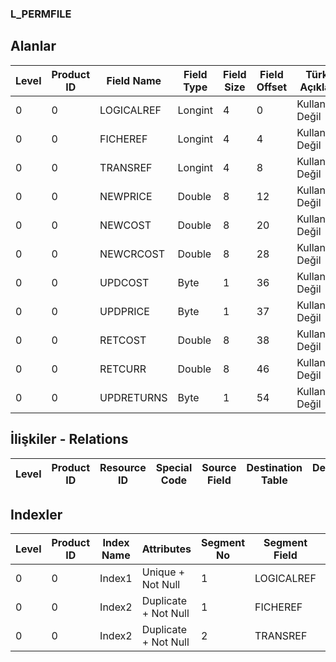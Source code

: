 ### L_PERMFILE

## Alanlar

**Level**|**Product ID**|**Field Name**|**Field Type**|**Field Size**|**Field Offset**|**Türkçe Açıklama**|**Expression**
-----|-----|-----|-----|-----|-----|-----|-----
0|0|LOGICALREF|Longint|4|0|Kullanımda Değil|Not In Use
0|0|FICHEREF|Longint|4|4|Kullanımda Değil|Not In Use
0|0|TRANSREF|Longint|4|8|Kullanımda Değil|Not In Use
0|0|NEWPRICE|Double|8|12|Kullanımda Değil|Not In Use
0|0|NEWCOST|Double|8|20|Kullanımda Değil|Not In Use
0|0|NEWCRCOST|Double|8|28|Kullanımda Değil|Not In Use
0|0|UPDCOST|Byte|1|36|Kullanımda Değil|Not In Use
0|0|UPDPRICE|Byte|1|37|Kullanımda Değil|Not In Use
0|0|RETCOST|Double|8|38|Kullanımda Değil|Not In Use
0|0|RETCURR|Double|8|46|Kullanımda Değil|Not In Use
0|0|UPDRETURNS|Byte|1|54|Kullanımda Değil|Not In Use

## İlişkiler - Relations
**Level**|**Product ID**|**Resource ID**|**Special Code**|**Source Field**|**Destination Table**|**Destination Field**|**Relation Type**|**Extra Condition**
-----|-----|-----|-----|-----|-----|-----|-----|-----

## Indexler
**Level**|**Product ID**|**Index Name**|**Attributes**|**Segment No**|**Segment Field**|**Sense**
-----|-----|-----|-----|-----|-----|-----
0|0|Index1|Unique + Not Null|1|LOGICALREF|Ascending
0|0|Index2|Duplicate + Not Null|1|FICHEREF|Ascending
0|0|Index2|Duplicate + Not Null|2|TRANSREF|Ascending
